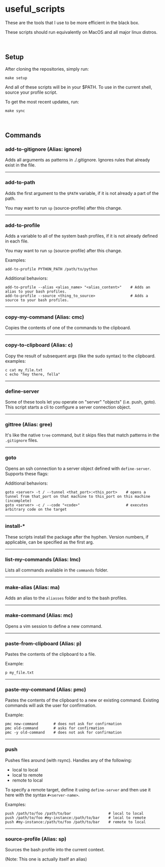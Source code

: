# useful_scripts
These are the tools that I use to be more efficient in the black box.

These scripts should run equivalently on MacOS and all major linux distros.

<br>

## Setup
After cloning the repositories, simply run:

```
make setup
```

And all of these scripts will be in your $PATH. To use in the current shell, source your profile script. 

To get the most recent updates, run:

```
make sync
```

<br>

## Commands

### add-to-gitignore (Alias: ignore)

Adds all arguments as patterns in ./.gitignore. Ignores rules that already exist in the file.

---

### add-to-path
Adds the first argument to the `$PATH` variable, if it is not already a part of the path. 

You may want to run `sp` (source-profile) after this change.

---

### add-to-profile
Adds a variable to all of the system bash profiles, if it is not already defined in each file. 

You may want to run `sp` (source-profile) after this change.

Examples:
```
add-to-profile PYTHON_PATH /path/to/python
```

Additional behaviors:
```
add-to-profile --alias <alias_name> "<alias_content>"    # Adds an alias to your bash profiles.
add-to-profile --source <thing_to_source>                # Adds a source to your bash profiles.
```

---

### copy-my-command (Alias: cmc)
Copies the contents of one of the commands to the clipboard.

---

### copy-to-clipboard (Alias: c)

Copy the result of subsequent args (like the sudo syntax) to the clipboard. examples:

```
c cat my_file.txt
c echo "hey there, fella"
```

---

### define-server 
Some of these tools let you operate on "server" "objects" (i.e. push, goto). This script starts a cli to configure a server connection object.

---
  
### gittree (Alias: gree)
It's like the native `tree` command, but it skips files that match patterns in the `.gitignore` files.

---

### goto
Opens an ssh connection to a server object defined with `define-server`. Supports these flags:

Additional behaviors:
```
goto <server> -t / --tunnel <that_port>:<this_port>    # opens a tunnel from that_port on that machine to this_port on this machine (incomplete)
goto <server> -c / --code "<code>"                     # executes arbitrary code on the target
```

---

### install-\*
These scripts install the package after the hyphen. Version numbers, if applicable, can be specified as the first arg.

---

### list-my-commands (Alias: lmc)
Lists all commands available in the `commands` folder.

---

### make-alias (Alias: ma)

Adds an alias to the `aliasses` folder and to the bash profiles.

---

### make-command (Alias: mc)

Opens a vim session to define a new command.

---

### paste-from-clipboard (Alias: p)

Pastes the contents of the clipboard to a file.

Example:
```
p my_file.txt
```

---

### paste-my-command (Alias: pmc)

Pastes the contents of the clipboard to a new or existing command. Existing commands will ask the user for confirmation.

Example:
``` 
pmc new-command       # does not ask for confirmation
pmc old-command       # asks for confirmation
pmc -y old-command    # does not ask for confirmation
```

---

### push 
Pushes files around (with rsync). Handles any of the following:

- local to local
- local to remote
- remote to local

To specify a remote target, define it using `define-server` and then use it here with the syntax `#<server-name>`. 

Examples:
```
push /path/to/foo /path/to/bar                 # local to local
push /path/to/foo #my-instance:/path/to/bar    # local to remote
push #my-instance:/path/to/foo /path/to/bar    # remote to local
```

---

### source-profile (Alias: sp)

Sources the bash profile into the current context.

(Note: This one is actually itself an alias)
